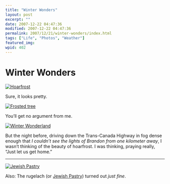 ```yaml
---
title: "Winter Wonders"
layout: post
excerpt: ""
date: 2007-12-22 04:47:36
modified: 2007-12-22 04:47:36
permalink: 2007/12/21/winter-wonders/index.html
tags: ["Life", "Photos", "Weather"]
featured_img: 
wpid: 402
---
```


# Winter Wonders

[![Hoarfrost](http://farm3.static.flickr.com/2076/2127524649_e94a7c2fcb.jpg)](http://www.flickr.com/photos/pj/2127524649/ "Hoarfrost by Patrick Johanneson, on Flickr")

Sure, it looks pretty.

[![Frosted tree](http://farm3.static.flickr.com/2410/2127524549_5ff83bbdee.jpg)](http://www.flickr.com/photos/pj/2127524549/ "Frosted tree by Patrick Johanneson, on Flickr")

You’ll get no argument from me.

[![Winter Wonderland](http://farm3.static.flickr.com/2320/2128301994_a152131827.jpg)](http://www.flickr.com/photos/pj/2128301994/ "Winter Wonderland by Patrick Johanneson, on Flickr")

But the night before, driving down the Trans-Canada Highway in fog dense enough that *I couldn’t see the lights of Brandon from one kilometer away*, I wasn’t thinking of the beauty of hoarfrost. I was thinking, praying really, “Just let us get home.”

- - - - - -

[![Jewish Pastry](http://farm3.static.flickr.com/2230/2128301828_53596d3a5d.jpg)](http://www.flickr.com/photos/pj/2128301828/ "Jewish Pastry by Patrick Johanneson, on Flickr")

Also: The rugelach (or [Jewish Pastry](http://www.patrickjohanneson.com/deardiary/2007/12/15/christmas-baking/)) turned out *just fine*.